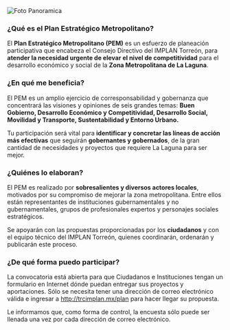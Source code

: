 
<img class="img-responsive contenido-imagen" src="introduccion/banner.jpg" alt="Foto Panoramica">

### ¿Qué es el Plan Estratégico Metropolitano?

El **Plan Estratégico Metropolitano (PEM)** es un esfuerzo de planeación participativa que encabeza el Consejo Directivo del IMPLAN Torreón, para **atender la necesidad urgente de elevar el nivel de competitividad** para el desarrollo económico y social de la **Zona Metropolitana de La Laguna**.

### ¿En qué me beneficia?

El PEM es un amplio ejercicio de corresponsabilidad y gobernanza que concentrará las visiones y opiniones de seis grandes temas: **Buen Gobierno, Desarrollo Económico y Competitividad, Desarrollo Social, Movilidad y Transporte, Sustentabilidad y Entorno Urbano.**

Tu participación será vital para **identificar y concretar las líneas de acción más efectivas** que seguirán **gobernantes y gobernados**, de la gran cantidad de necesidades y proyectos que requiere La Laguna para ser mejor.

### ¿Quiénes lo elaboran?

El PEM es realizado por **sobresalientes y diversos actores locales**, motivados por su compromiso de mejorar la zona metropolitana. Entre ellos están representantes de instituciones gubernamentales y no gubernamentales, grupos de profesionales expertos y personajes sociales estratégicos.

Se apoyarán con las propuestas proporcionadas por los **ciudadanos** y con el equipo técnico del IMPLAN Torreón, quienes coordinarán, ordenarán y publicarán este proceso.

### ¿De qué forma puedo participar?

La convocatoria está abierta para que Ciudadanos e Instituciones tengan un formulario en Internet dónde puedan entregar sus proyectos y aportaciones. Sólo se necesita tener una dirección de correo electrónico válida e ingresar a <a href="http://trcimplan.mx/plan" target="_blank">http://trcimplan.mx/plan</a> para hacer llegar su propuesta.

Le informamos que, como forma de control, la encuesta sólo puede ser llenada una vez por cada dirección de correo electrónico.
